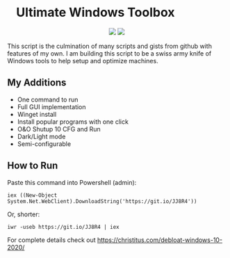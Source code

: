 # ⠀⠀⠀⠀⠀⠀⠀⠀⠀⠀⠀⠀⠀⠀⠀⠀⠀⠀⠀⠀⠀⠀⠀⠀⠀⠀⠀⠀⠀⠀⠀⠀⠀⠀⠀⠀⠀⠀⠀⠀⠀⠀⠀⠀⠀⠀⠀⠀⠀Ultimate Windows Toolbox 
<p align=center>
    <img src="https://img.shields.io/badge/Powershell-blue?logo=Powershell&logoColor=white"> <img src="https://img.shields.io/badge/Windows_10-blue?logo=Windows&logoColor=white">
</p>
This script is the culmination of many scripts and gists from github with features of my own. I am building this script to be a swiss army knife of Windows tools to help setup and optimize machines.

## My Additions
- One command to run
- Full GUI implementation
- Winget install
- Install popular programs with one click
- O&O Shutup 10 CFG and Run
- Dark/Light mode
- Semi-configurable

## How to Run
Paste this command into Powershell (admin):
```
iex ((New-Object System.Net.WebClient).DownloadString('https://git.io/JJ8R4'))
```
Or, shorter:
```
iwr -useb https://git.io/JJ8R4 | iex
```

For complete details check out https://christitus.com/debloat-windows-10-2020/
